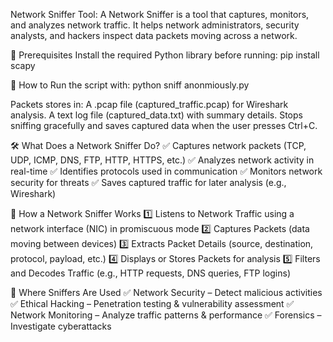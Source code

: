    Network Sniffer Tool:
   A Network Sniffer is a tool that captures, monitors, and analyzes network traffic. It helps network administrators, security analysts, and hackers inspect data packets moving across a network.


   🔧 Prerequisites
Install the required Python library before running:
pip install scapy


🎯 How to 
Run the script with:
python sniff anonmiously.py

Packets stores in:
A .pcap file (captured_traffic.pcap) for Wireshark analysis.
A text log file (captured_data.txt) with summary details.
Stops sniffing gracefully and saves captured data when the user presses Ctrl+C.


  🛠️ What Does a Network Sniffer Do?
✅ Captures network packets (TCP, UDP, ICMP, DNS, FTP, HTTP, HTTPS, etc.)
✅ Analyzes network activity in real-time
✅ Identifies protocols used in communication
✅ Monitors network security for threats
✅ Saves captured traffic for later analysis (e.g., Wireshark)

🚀 How a Network Sniffer Works
1️⃣ Listens to Network Traffic using a network interface (NIC) in promiscuous mode
2️⃣ Captures Packets (data moving between devices)
3️⃣ Extracts Packet Details (source, destination, protocol, payload, etc.)
4️⃣ Displays or Stores Packets for analysis
5️⃣ Filters and Decodes Traffic (e.g., HTTP requests, DNS queries, FTP logins)

🔬 Where Sniffers Are Used
✅ Network Security – Detect malicious activities
✅ Ethical Hacking – Penetration testing & vulnerability assessment
✅ Network Monitoring – Analyze traffic patterns & performance
✅ Forensics – Investigate cyberattacks





